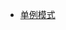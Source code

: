 - [单例模式](https://github.com/NuoHui/fe-note/blob/master/docs/design-patterns/%E5%8D%95%E4%BE%8B%E6%A8%A1%E5%BC%8F.md)
